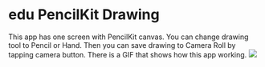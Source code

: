 # edu PencilKit Drawing
This app has one screen with PencilKit canvas. You can change drawing tool to Pencil or Hand. Then you can save drawing to Camera Roll by tapping camera button. There is a GIF that shows how this app working.
![](https://github.com/Mr-Paw/edu_PencilKit_Drawing/blob/main/example.gif?raw=true)
